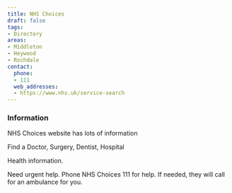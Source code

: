 ```yaml
---
title: NHS Choices
draft: false
tags:
- Directory
areas:
- Middleton
- Heywood
- Rochdale
contact:
  phone:
  - 111
  web_addresses:
  - https://www.nhs.uk/service-search
---
```


### Information
NHS Choices website has lots of information

Find a Doctor, Surgery, Dentist, Hospital

Health information.

Need urgent help. Phone NHS Choices 111 for help.
If needed, they will call for an ambulance for you.